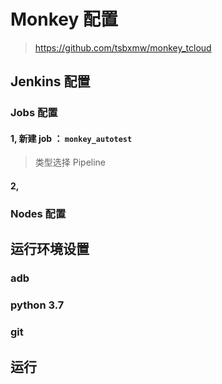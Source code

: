 # Monkey 配置

> https://github.com/tsbxmw/monkey_tcloud

## Jenkins 配置

### Jobs 配置

#### 1, 新建 job ： ```monkey_autotest```

> 类型选择 Pipeline

> 

#### 2,  

### Nodes 配置


## 运行环境设置

### adb

### python 3.7

### git

## 运行